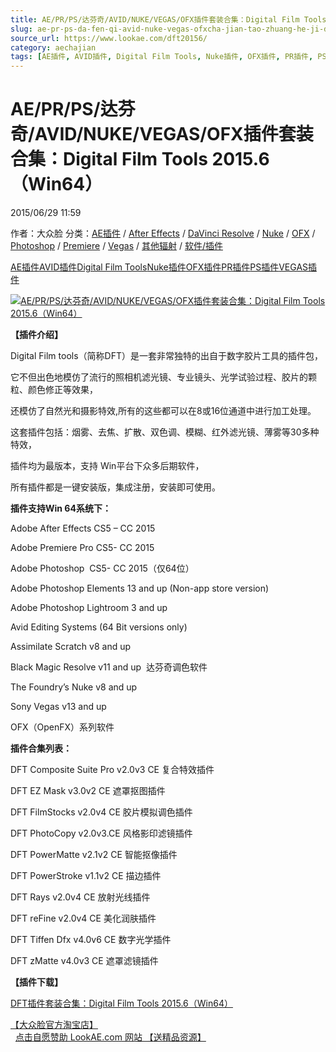 ```yaml
---
title: AE/PR/PS/达芬奇/AVID/NUKE/VEGAS/OFX插件套装合集：Digital Film Tools 2015.6（Win64）
slug: ae-pr-ps-da-fen-qi-avid-nuke-vegas-ofxcha-jian-tao-zhuang-he-ji-digital-film-tools-2015-6-win64
source_url: https://www.lookae.com/dft20156/
category: aechajian
tags: [AE插件, AVID插件, Digital Film Tools, Nuke插件, OFX插件, PR插件, PS插件, VEGAS插件]
---
```

# AE/PR/PS/达芬奇/AVID/NUKE/VEGAS/OFX插件套装合集：Digital Film Tools 2015.6（Win64）

2015/06/29 11:59

作者：大众脸
分类：[AE插件](https://www.lookae.com/after-effects/aechajian/) / [After Effects](https://www.lookae.com/after-effects/) / [DaVinci Resolve](https://www.lookae.com/qitarjcj/resolvezy/) / [Nuke](https://www.lookae.com/qitarjcj/nukezy/) / [OFX](https://www.lookae.com/qitarjcj/ofxzy/) / [Photoshop](https://www.lookae.com/qitarjcj/pszy/) / [Premiere](https://www.lookae.com/qitarjcj/premierezy/) / [Vegas](https://www.lookae.com/qitarjcj/vegaszy/) / [其他辐射](https://www.lookae.com/others/) / [软件/插件](https://www.lookae.com/qitarjcj/)

[AE插件](https://www.lookae.com/tag/ae%e6%8f%92%e4%bb%b6/)[AVID插件](https://www.lookae.com/tag/avid%e6%8f%92%e4%bb%b6/)[Digital Film Tools](https://www.lookae.com/tag/digital-film-tools/)[Nuke插件](https://www.lookae.com/tag/nuke%e6%8f%92%e4%bb%b6/)[OFX插件](https://www.lookae.com/tag/ofx%e6%8f%92%e4%bb%b6/)[PR插件](https://www.lookae.com/tag/pr%e6%8f%92%e4%bb%b6/)[PS插件](https://www.lookae.com/tag/ps%e6%8f%92%e4%bb%b6/)[VEGAS插件](https://www.lookae.com/tag/vegas%e6%8f%92%e4%bb%b6/)

[![AE/PR/PS/达芬奇/AVID/NUKE/VEGAS/OFX插件套装合集：Digital Film Tools 2015.6（Win64）](https://www.lookae.com/wp-content/uploads/2015/06/dft20156.jpg "AE/PR/PS/达芬奇/AVID/NUKE/VEGAS/OFX插件套装合集：Digital Film Tools 2015.6（Win64）-LookAE.com")](https://www.lookae.com/wp-content/uploads/2015/06/dft20156.jpg)

**【插件介绍】**

Digital Film tools（简称DFT）是一套非常独特的出自于数字胶片工具的插件包，

它不但出色地模仿了流行的照相机滤光镜、专业镜头、光学试验过程、胶片的颗粒、颜色修正等效果，

还模仿了自然光和摄影特效,所有的这些都可以在8或16位通道中进行加工处理。

这套插件包括：烟雾、去焦、扩散、双色调、模糊、红外滤光镜、薄雾等30多种特效，

插件均为最版本，支持 Win平台下众多后期软件，

所有插件都是一键安装版，集成注册，安装即可使用。

**插件支持Win 64系统下：**

Adobe After Effects CS5 – CC 2015

Adobe Premiere Pro CS5- CC 2015

Adobe Photoshop  CS5- CC 2015（仅64位）

Adobe Photoshop Elements 13 and up (Non-app store version)

Adobe Photoshop Lightroom 3 and up

Avid Editing Systems (64 Bit versions only)

Assimilate Scratch v8 and up

Black Magic Resolve v11 and up  达芬奇调色软件

The Foundry’s Nuke v8 and up

Sony Vegas v13 and up

OFX（OpenFX）系列软件

**插件合集列表：**

DFT Composite Suite Pro v2.0v3 CE 复合特效插件

DFT EZ Mask v3.0v2 CE 遮罩抠图插件

DFT FilmStocks v2.0v4 CE 胶片模拟调色插件

DFT PhotoCopy v2.0v3.CE 风格影印滤镜插件

DFT PowerMatte v2.1v2 CE 智能抠像插件

DFT PowerStroke v1.1v2 CE 描边插件

DFT Rays v2.0v4 CE 放射光线插件

DFT reFine v2.0v4 CE 美化润肤插件

DFT Tiffen Dfx v4.0v6 CE 数字光学插件

DFT zMatte v4.0v3 CE 遮罩滤镜插件

**【插件下载】**

[DFT插件套装合集：Digital Film Tools 2015.6（Win64）](https://www.400gb.com/file/101604200)

[【大众脸官方淘宝店】](https://lookae.taobao.com/)                [点击自愿赞助 LookAE.com 网站 【送精品资源】](https://www.lookae.com/sponsor/)
